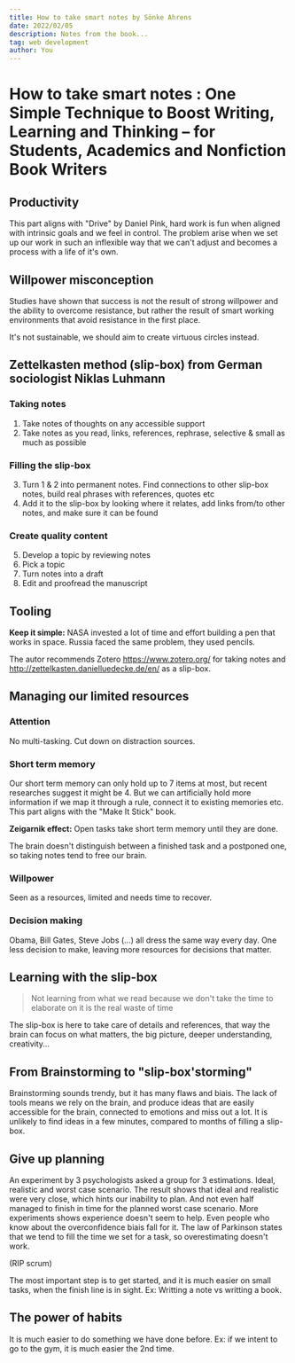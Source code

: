 ```yaml
---
title: How to take smart notes by Sönke Ahrens
date: 2022/02/05
description: Notes from the book...
tag: web development
author: You
---
```


# How to take smart notes : One Simple Technique to Boost Writing, Learning and Thinking – for Students, Academics and Nonfiction Book Writers

## Productivity

This part aligns with "Drive" by Daniel Pink, hard work is fun when aligned with intrinsic goals and we feel in control.
The problem arise when we set up our work in such an inflexible way that we can't adjust and becomes a process with a life of it's own.

## Willpower misconception

Studies have shown that success is not the result of strong willpower and the ability to overcome resistance, but rather the result of smart working environments that avoid resistance in the first place.

It's not sustainable, we should aim to create virtuous circles instead.

## Zettelkasten method (slip-box) from German sociologist Niklas Luhmann

### Taking notes

1. Take notes of thoughts on any accessible support
2. Take notes as you read, links, references, rephrase, selective & small as much as possible

### Filling the slip-box

3. Turn 1 & 2 into permanent notes. Find connections to other slip-box notes, build real phrases with references, quotes etc
4. Add it to the slip-box by looking where it relates, add links from/to other notes, and make sure it can be found

### Create quality content

5. Develop a topic by reviewing notes
6. Pick a topic
7. Turn notes into a draft
8. Edit and proofread the manuscript

## Tooling

**Keep it simple:** NASA invested a lot of time and effort building a pen that works in space. Russia faced the same problem, they used pencils.

The autor recommends Zotero https://www.zotero.org/ for taking notes and http://zettelkasten.danielluedecke.de/en/ as a slip-box.

## Managing our limited resources

### Attention

No multi-tasking. Cut down on distraction sources.

### Short term memory

Our short term memory can only hold up to 7 items at most, but recent researches suggest it might be 4.
But we can artificially hold more information if we map it through a rule, connect it to existing memories etc. This part aligns with the "Make It Stick" book.

**Zeigarnik effect:** Open tasks take short term memory until they are done.

The brain doesn't distinguish between a finished task and a postponed one, so taking notes tend to free our brain.

### Willpower

Seen as a resources, limited and needs time to recover.

### Decision making

Obama, Bill Gates, Steve Jobs (...) all dress the same way every day. One less decision to make, leaving more resources for decisions that matter.

## Learning with the slip-box

> Not learning from what we read because we don't take the time to elaborate on it is the real waste of time

The slip-box is here to take care of details and references, that way the brain can focus on what matters, the big picture, deeper understanding, creativity...

## From Brainstorming to "slip-box'storming"

Brainstorming sounds trendy, but it has many flaws and biais.
The lack of tools means we rely on the brain, and produce ideas that are easily accessible for the brain, connected to emotions and miss out a lot.
It is unlikely to find ideas in a few minutes, compared to months of filling a slip-box.

## Give up planning

An experiment by 3 psychologists asked a group for 3 estimations. Ideal, realistic and worst case scenario.
The result shows that ideal and realistic were very close, which hints our inability to plan. And not even half managed to finish in time for the planned worst case scenario.
More experiments shows experience doesn't seem to help. Even people who know about the overconfidence biais fall for it.
The law of Parkinson states that we tend to fill the time we set for a task, so overestimating doesn't work.

(RIP scrum)

The most important step is to get started, and it is much easier on small tasks, when the finish line is in sight. Ex: Writting a note vs writting a book.

## The power of habits

It is much easier to do something we have done before.
Ex: if we intent to go to the gym, it is much easier the 2nd time.
 